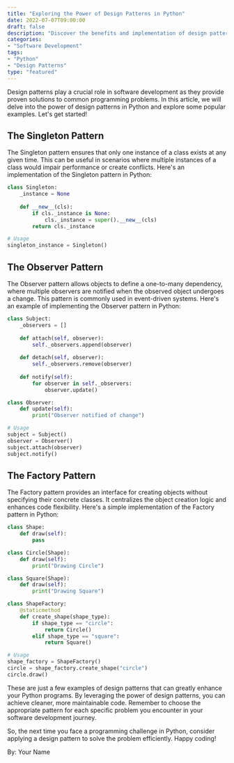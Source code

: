 ```yaml
--- 
title: "Exploring the Power of Design Patterns in Python" 
date: 2022-07-07T09:00:00 
draft: false 
description: "Discover the benefits and implementation of design patterns in Python programming." 
categories: 
- "Software Development" 
tags: 
- "Python" 
- "Design Patterns" 
type: "featured" 
---
```


Design patterns play a crucial role in software development as they provide proven solutions to common programming problems. In this article, we will delve into the power of design patterns in Python and explore some popular examples. Let's get started!

## The Singleton Pattern

The Singleton pattern ensures that only one instance of a class exists at any given time. This can be useful in scenarios where multiple instances of a class would impair performance or create conflicts. Here's an implementation of the Singleton pattern in Python:

```python
class Singleton:
    _instance = None
   
    def __new__(cls):
        if cls._instance is None:
            cls._instance = super().__new__(cls)
        return cls._instance

# Usage
singleton_instance = Singleton()
```

## The Observer Pattern

The Observer pattern allows objects to define a one-to-many dependency, where multiple observers are notified when the observed object undergoes a change. This pattern is commonly used in event-driven systems. Here's an example of implementing the Observer pattern in Python:

```python
class Subject:
    _observers = []
   
    def attach(self, observer):
        self._observers.append(observer)
   
    def detach(self, observer):
        self._observers.remove(observer)
   
    def notify(self):
        for observer in self._observers:
            observer.update()

class Observer:
    def update(self):
        print("Observer notified of change")

# Usage
subject = Subject()
observer = Observer()
subject.attach(observer)
subject.notify()
```

## The Factory Pattern

The Factory pattern provides an interface for creating objects without specifying their concrete classes. It centralizes the object creation logic and enhances code flexibility. Here's a simple implementation of the Factory pattern in Python:

```python
class Shape:
    def draw(self):
        pass

class Circle(Shape):
    def draw(self):
        print("Drawing Circle")

class Square(Shape):
    def draw(self):
        print("Drawing Square")

class ShapeFactory:
    @staticmethod
    def create_shape(shape_type):
        if shape_type == "circle":
            return Circle()
        elif shape_type == "square":
            return Square()

# Usage
shape_factory = ShapeFactory()
circle = shape_factory.create_shape("circle")
circle.draw()
```

These are just a few examples of design patterns that can greatly enhance your Python programs. By leveraging the power of design patterns, you can achieve cleaner, more maintainable code. Remember to choose the appropriate pattern for each specific problem you encounter in your software development journey.

So, the next time you face a programming challenge in Python, consider applying a design pattern to solve the problem efficiently. Happy coding!

By: Your Name
